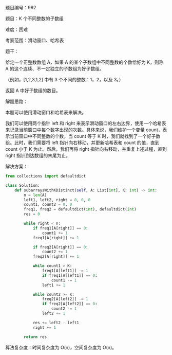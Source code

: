 题目编号：992

题目：K 个不同整数的子数组

难度：困难

考察范围：滑动窗口、哈希表

题干：

给定一个正整数数组 A，如果 A 的某个子数组中不同整数的个数恰好为 K，则称 A 的这个连续、不一定独立的子数组为好子数组。

（例如，[1,2,3,1,2] 中有 3 个不同的整数：1，2，以及 3。）

返回 A 中好子数组的数目。

解题思路：

本题可以使用滑动窗口和哈希表来解决。

我们可以使用两个指针 left 和 right 来表示滑动窗口的左右边界，使用一个哈希表来记录当前窗口中每个数字出现的次数。具体来说，我们维护一个变量 count，表示当前窗口中不同整数的个数，当 count 等于 K 时，我们就找到了一个好子数组。此时，我们需要将 left 指针向右移动，并更新哈希表和 count 的值，直到 count 小于 K 为止。然后，我们再将 right 指针向右移动，并重复上述过程，直到 right 指针到达数组的末尾为止。

解决方案：

```python
from collections import defaultdict

class Solution:
    def subarraysWithKDistinct(self, A: List[int], K: int) -> int:
        n = len(A)
        left1, left2, right = 0, 0, 0
        count1, count2 = 0, 0
        freq1, freq2 = defaultdict(int), defaultdict(int)
        res = 0

        while right < n:
            if freq1[A[right]] == 0:
                count1 += 1
            freq1[A[right]] += 1

            if freq2[A[right]] == 0:
                count2 += 1
            freq2[A[right]] += 1

            while count1 > K:
                freq1[A[left1]] -= 1
                if freq1[A[left1]] == 0:
                    count1 -= 1
                left1 += 1

            while count2 >= K:
                freq2[A[left2]] -= 1
                if freq2[A[left2]] == 0:
                    count2 -= 1
                left2 += 1

            res += left2 - left1
            right += 1

        return res
```

算法复杂度：时间复杂度为 O(n)，空间复杂度为 O(n)。